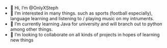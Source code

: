 - 👋 Hi, I’m @OnlyXSteph
- 👀 I’m interested in many things. such as sports (football especially), language learning and listening to / playing music on my intruments. 
- 🌱 I’m currently learning Java for university and will branch out to python among other things. 
- 💞️ I’m looking to collaborate on all kinds of projects in hopes of learning new things
<!---
OnlyXSteph/OnlyXSteph is a ✨ special ✨ repository because its `README.md` (this file) appears on your GitHub profile.
You can click the Preview link to take a look at your changes.
--->
